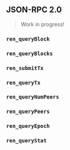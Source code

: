 ## JSON-RPC 2.0

> Work in progress!

### `ren_queryBlock`

### `ren_queryBlocks`

### `ren_submitTx`

### `ren_queryTx`

### `ren_queryNumPeers`

### `ren_queryPeers`

### `ren_queryEpoch`

### `ren_queryStat`